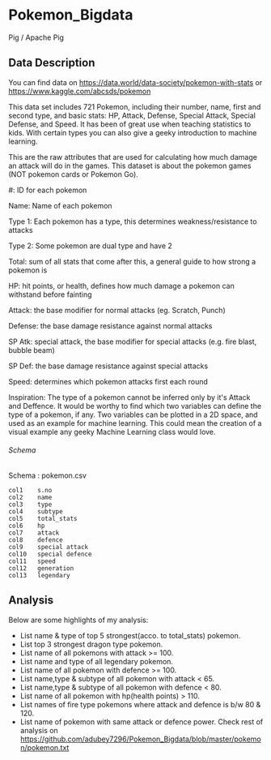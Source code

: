 # Pokemon_Bigdata
Pig / Apache Pig

## Data Description
You can find data on https://data.world/data-society/pokemon-with-stats  or  
https://www.kaggle.com/abcsds/pokemon

This data set includes 721 Pokemon, including their number, name, first and second type, and basic stats: HP, Attack, Defense, Special Attack, Special Defense, and Speed. It has been of great use when teaching statistics to kids. With certain types you can also give a geeky introduction to machine learning.

This are the raw attributes that are used for calculating how much damage an attack will do in the games. This dataset is about the pokemon games (NOT pokemon cards or Pokemon Go).

#: ID for each pokemon

Name: Name of each pokemon

Type 1: Each pokemon has a type, this determines weakness/resistance to attacks

Type 2: Some pokemon are dual type and have 2

Total: sum of all stats that come after this, a general guide to how strong a pokemon is

HP: hit points, or health, defines how much damage a pokemon can withstand before fainting

Attack: the base modifier for normal attacks (eg. Scratch, Punch)

Defense: the base damage resistance against normal attacks

SP Atk: special attack, the base modifier for special attacks (e.g. fire blast, bubble beam)

SP Def: the base damage resistance against special attacks

Speed: determines which pokemon attacks first each round

Inspiration: The type of a pokemon cannot be inferred only by it's Attack and Deffence. It would be worthy to find which two variables can define the type of a pokemon, if any. Two variables can be plotted in a 2D space, and used as an example for machine learning. This could mean the creation of a visual example any geeky Machine Learning class would love.

###### Schema 

Schema : pokemon.csv

	col1	s.no
	col2	name
	col3	type
	col4	subtype
	col5	total_stats
	col6	hp
	col7	attack
	col8	defence
	col9	special attack
	col10	special defence
	col11	speed
	col12	generation
	col13	legendary

## Analysis
Below are some highlights of my analysis:
* List name & type of top 5 strongest(acco. to total_stats) pokemon.
* List top 3 strongest dragon type pokemon.
* List name of all pokemons with attack >= 100.
* List name and type of all legendary pokemon.
* List name of all pokemon with defence >= 100.
* List name,type & subtype of all pokemon with attack < 65.
* List name,type & subtype of all pokemon with defence < 80.
* List name of all pokemon with hp(health points) > 110.
* List names of fire type pokemons where attack and defence is b/w 80 & 120.
* List name of pokemon with same attack or defence power.
Check rest of analysis on https://github.com/adubey7296/Pokemon_Bigdata/blob/master/pokemon/pokemon.txt
